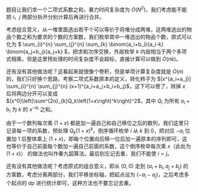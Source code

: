 题目让我们求一个二项式系数之和，暴力时间复杂度为 $O(N^2)$，我们考虑能不能把 $i$，$j$ 两部分拆开分别计算后再进行合并。

考虑组合意义，从一堆里面选出若干个可以等价于将堆分成两堆，这两堆选出的物品个数之和为要求的个数的方案数，我们枚举其中一堆选出的物品个数，原式可以化为 $ \sum_{i}^{n} \sum_{j}^{n} \sum_{k} \binom{a_i+b_i}{a_i-k} \binom{a_j+b_j}{a_j+k} $，把求和次序交换，外层枚举 $k$ 内层相当于两个多项式相乘，但是这里预处理的时间复杂度不会超标，直接计算可以做到 $O(nk)$。

还有没有其他做法呢？这看起来就很像个卷积，但是单项计算复杂度就是 $O(n)$ 的，我们只好换个思路，考察二项式系数原本的定义，转化柿子为 $[x^{a_i+a_j}] \sum_{i}^{n} \sum_{j}^{n} (x+1)^{a_i+a_j+b_i+b_j}$，这下可以卷了，除掉 $x$ 后将两边分开可以变成 $[x^0]\left(\sum^{2n}_{k}Q_k\left(1+x\right)^k\right)^2$，其中 $Q_i$ 为所有 $a_i+b_i$ 为 $k$ 的 $x^{-a_i}$ 之和。

由于一个数列每次乘 $(1+x)$ 都是加一遍自己和自己移位之后的数列，我们这里只记录每一项的系数，预处理 $Q_k\left(1+x\right)^k$，倒序循环枚举 $i$ 从 $k$ 到 0，把对应 $-a_i$ 位置加 1 后整体乘上 $(1+x)$，即每个位置向后移一位后加一遍原本的序列即可，这也等价于自己前面每个数加一遍自己前面的系数，这个倒序枚举每次乘 $x$（此处为 $(1+x)$） 的做法也叫作秦九韶算法。最后别忘记去重，我们不能使 $i=j$。

还有没有其他做法呢？考虑原式的组合意义，即从 $(0,0)$ 走到 $(a_i+b_i,a_j+b_j)$ 的方案数，考虑分离两部分，我们平移坐标轴，把起点设为 $(-a_i-a_j)$，之后考虑多个起点的 dp 进行统计即可，这种方法也不要忘记去重。
